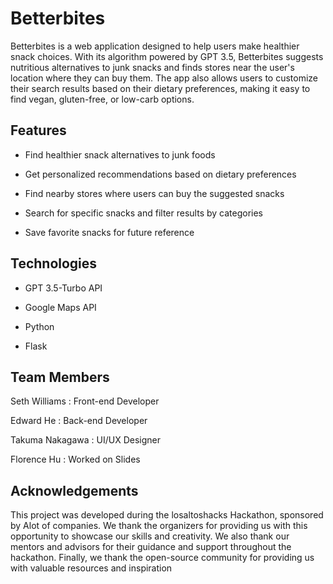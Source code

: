 # Betterbites

Betterbites is a web application designed to help users make healthier snack choices. With its algorithm powered by GPT 3.5, Betterbites suggests nutritious alternatives to junk snacks and finds stores near the user's location where they can buy them. The app also allows users to customize their search results based on their dietary preferences, making it easy to find vegan, gluten-free, or low-carb options.

## Features

* Find healthier snack alternatives to junk foods

* Get personalized recommendations based on dietary preferences

* Find nearby stores where users can buy the suggested snacks

* Search for specific snacks and filter results by categories

* Save favorite snacks for future reference

## Technologies

* GPT 3.5-Turbo API

* Google Maps API

* Python

* Flask

## Team Members

Seth Williams : Front-end Developer

Edward He : Back-end Developer

Takuma Nakagawa : UI/UX Designer

Florence Hu : Worked on Slides

## Acknowledgements

This project was developed during the losaltoshacks Hackathon, sponsored by Alot of companies. We thank the organizers for providing us with this opportunity to showcase our skills and creativity. We also thank our mentors and advisors for their guidance and support throughout the hackathon. Finally, we thank the open-source community for providing us with valuable resources and inspiration